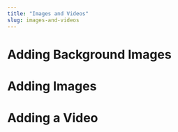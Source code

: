 ```yaml
---
title: "Images and Videos"
slug: images-and-videos
---
```


# Adding Background Images

# Adding Images

# Adding a Video
